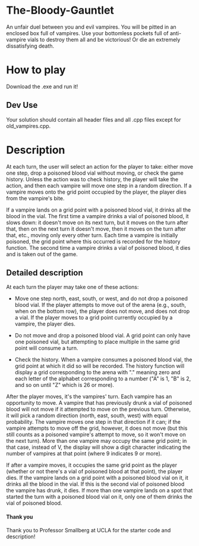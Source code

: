 # The-Bloody-Gauntlet
An unfair duel between you and evil vampires. You will be pitted in an enclosed box full of vampires. Use your bottomless pockets full of anti-vampire vials to destroy them all and be victorious! Or die an extremely dissatisfying death. 

# How to play
Download the .exe and run it!
## Dev Use
Your solution should contain all header files and all .cpp files except for old_vampires.cpp.

# Description
At each turn, the user will select an action for the player to take: either move one step, drop a poisoned blood vial without moving, or check the game history. Unless the action was to check history, the player will take the action, and then each vampire will move one step in a random direction. If a vampire moves onto the grid point occupied by the player, the player dies from the vampire's bite. 

If a vampire lands on a grid point with a poisoned blood vial, it drinks all the blood in the vial. The first time a vampire drinks a vial of poisoned blood, it slows down: it doesn't move on its next turn, but it moves on the turn after that, then on the next turn it doesn't move, then it moves on the turn after that, etc., moving only every other turn. Each time a vampire is initially poisoned, the grid point where this occurred is recorded for the history function. The second time a vampire drinks a vial of poisoned blood, it dies and is taken out of the game.

## Detailed description
At each turn the player may take one of these actions:

- Move one step north, east, south, or west, and do not drop a poisoned blood vial. If the player attempts to move out of the arena (e.g., south, when on the bottom row), the player does not move, and does not drop a vial. If the player moves to a grid point currently occupied by a vampire, the player dies.

- Do not move and drop a poisoned blood vial. A grid point can only have one poisoned vial, but attempting to place multiple in the same grid point will consume a turn.

- Check the history. When a vampire consumes a poisoned blood vial, the grid point at which it did so will be recorded. The history function will display a grid corresponding to the arena with "." meaning zero and each letter of the alphabet corresponding to a number ("A" is 1, "B" is 2, and so on until "Z" which is 26 or more). 

After the player moves, it's the vampires' turn. Each vampire has an opportunity to move. A vampire that has previously drunk a vial of poisoned blood will not move if it attempted to move on the previous turn. Otherwise, it will pick a random direction (north, east, south, west) with equal probability. The vampire moves one step in that direction if it can; if the vampire attempts to move off the grid, however, it does not move (but this still counts as a poisoned vampire's attempt to move, so it won't move on the next turn). More than one vampire may occupy the same grid point; in that case, instead of V, the display will show a digit character indicating the number of vampires at that point (where 9 indicates 9 or more).

If after a vampire moves, it occupies the same grid point as the player (whether or not there's a vial of poisoned blood at that point), the player dies. If the vampire lands on a grid point with a poisoned blood vial on it, it drinks all the blood in the vial. If this is the second vial of poisoned blood the vampire has drunk, it dies. If more than one vampire lands on a spot that started the turn with a poisoned blood vial on it, only one of them drinks the vial of poisoned blood.

#### Thank you
Thank you to Professor Smallberg at UCLA for the starter code and description!
